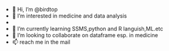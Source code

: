 - 👋 Hi, I’m @birdtop
- 👀 I’m interested in medicine and data analysis
- 
- 🌱 I’m currently learning SSMS,python and R languish,ML.etc
- 💞️ I’m looking to collaborate on dataframe esp. in medicine
- 📫 reach me in the mail

<!---
birdtop/birdtop is a ✨ special ✨ repository because its `README.md` (this file) appears on your GitHub profile.
You can click the Preview link to take a look at your changes.
--->
